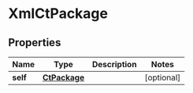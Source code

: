 
# XmlCtPackage

## Properties
| Name | Type | Description | Notes |
| ------------ | ------------- | ------------- | ------------- |
| **self** | [**CtPackage**](CtPackage.md) |  |  [optional] |



